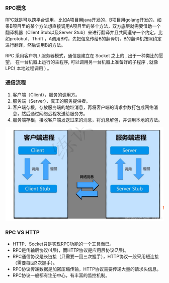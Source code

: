 ### RPC概念

RPC就是可以跨平台调用，比如A项目用java开发的，B项目用golang开发的，如果B项目里的某个方法想直接调用A项目里的某个方法，双方底层就需要借助一个翻译机器（Client Stub以及Server Stub）来进行翻译并且共同遵守一个约定，比如protobuf、Thrift ，A调用B时，先把信息传给B的翻译机，B的翻译机按照约定进行翻译，然后调用B的方法。

RPC 采⽤客户机 / 服务器模式，通信是建⽴在 Socket 之上的 , 出于⼀种类⽐的愿望， 在⼀台机器上运⾏的主程序, 可以调⽤另⼀台机器上准备好的⼦程序 , 就像 LPC( 本地过程调⽤ ) 。

### 通信流程

1. 客户端（Client），服务的调⽤⽅。
2. 服务端（Server），真正的服务提供者。
3. 客户端存根，存放服务端的地址消息，再将客户端的请求参数打包成⽹络消息，然后通过⽹络远程发送给服务⽅。
4. 服务端存根，接收客户端发送过来的消息，将消息解包，并调⽤本地的⽅法。

![img](./img/20200613163538966.png)

### RPC VS HTTP

+ HTTP、Socket只是实现RPC功能的一个工具而已。
+ RPC是传输层协议(4层)，而HTTP协议是应用层协议(7层)。
+ RPC通信协议是长链接（只需要一回三次握手），HTTP协议一般采用短连接（需要每回3次握手）。
+ RPC协议传递数据是加密压缩传输，HTTP协议需要传递大量的请求头信息。
+ RPC协议一般都有注册中心，有丰富的监控机制。